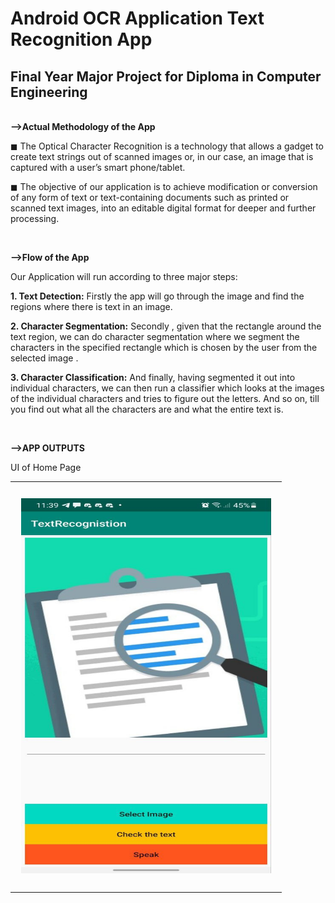 <h1>Android OCR Application Text Recognition App</h1>
<h2>Final Year Major Project for Diploma in Computer Engineering</h2>
<br>
<strong>-->Actual Methodology of the App</strong>
<p>◼ The Optical Character Recognition is a technology that allows a gadget to create text strings out of scanned images or, in our case, an image that is captured with a user’s smart phone/tablet.</p>
<p>◼ The objective of our application is to achieve modification or conversion of any form of text or text-containing documents such as printed or scanned text images, into an editable digital format for deeper and further processing.</p>
<br>

<strong>-->Flow of the App</strong>
<p>Our Application will run according to three major steps:

<strong>1. Text Detection:</strong> Firstly the app will go through the image and find the
regions where there is text in an image.

<strong>2. Character Segmentation:</strong> Secondly , given that the rectangle around the text
region, we can do character segmentation where we segment the characters in
the specified rectangle which is chosen by the user from the selected image .

<strong>3. Character Classification:</strong> And finally, having segmented it out into
individual characters, we can then run a classifier which looks at the images of
the individual characters and tries to figure out the letters. And so on, till you
find out what all the characters are and what the entire text is.</p>
<br>

<strong>-->APP OUTPUTS</strong>
<p>UI of Home Page</p>
<table><tr>
<td> 
  <p align="left" style="padding: 10px">
    <img alt="Homepage" src="/outputs/HomePageUI.jpg" height = "600" width="400">
    <br>
  </p> 
</td>
</tr></table>
